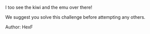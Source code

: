 I too see the kiwi and the emu over there!

We suggest you solve this challenge before attempting any others.

Author: HexF
